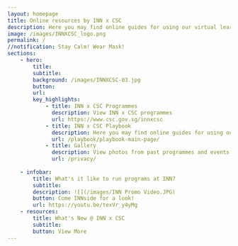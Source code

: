 ```yaml
---
layout: homepage
title: Online resources by INN x CSC
description: Here you may find online guides for using our virtual learning studios, green room, and a playbook of ideas for face-to-face and virtual facilitation. 
image: /images/INNXCSC_logo.png
permalink: /
//notification: Stay Calm! Wear Mask!
sections:
    - hero:
        title: 
        subtitle:   
        background: /images/INNXCSC-03.jpg
        button:
        url:
        key_highlights:
            - title: INN x CSC Programmes
              description: View INN x CSC programmes
              url: https://www.csc.gov.sg/innxcsc
            - title: INN x CSC Playbook
              description: Here you may find online guides for using our virtual learning studios, green room, and a playbook of ideas for face-to-face and virtual facilitation.
              url: /playbook/playbook-main-page/
            - title: Gallery
              description: View photos from past programmes and events
              url: /privacy/
              
    - infobar:
        title: What's it like to run programs at INN?
        subtitle: 
        description: ![](/images/INN Promo Video.JPG)
        button: Come INNside for a look!
        url: https://youtu.be/texVr_y4yMg
    - resources:
        title: What's New @ INN x CSC
        subtitle: 
        button: View More
---
```

